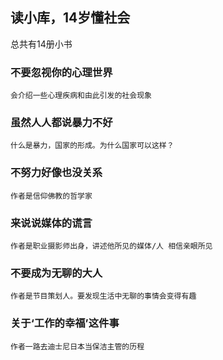 ## 读小库，14岁懂社会
总共有14册小书


### 不要忽视你的心理世界

    会介绍一些心理疾病和由此引发的社会现象

### 虽然人人都说暴力不好

    什么是暴力，国家的形成。为什么国家可以这样？

### 不努力好像也没关系
    
    作者是信仰佛教的哲学家

### 来说说媒体的谎言

    作者是职业摄影师出身，讲述他所见的媒体/人 相信亲眼所见

### 不要成为无聊的大人

    作者是节目策划人。要发现生活中无聊的事情会变得有趣

### 关于‘工作的幸福’这件事

    作者一路去迪士尼日本当保洁主管的历程
